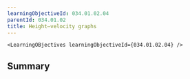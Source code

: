 ```yaml
---
learningObjectiveId: 034.01.02.04
parentId: 034.01.02
title: Height–velocity graphs
---
```


```tsx eval
<LearningOBjectives learningObjectiveId={034.01.02.04} />
```

## Summary

